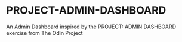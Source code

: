# PROJECT-ADMIN-DASHBOARD
An Admin Dashboard inspired by the PROJECT: ADMIN DASHBOARD exercise from The Odin Project
